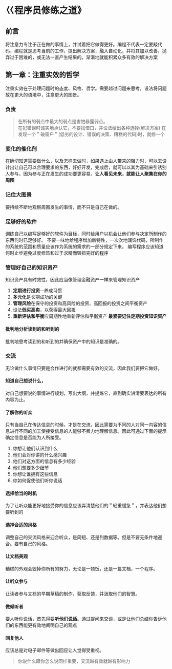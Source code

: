 # 巜程序员修练之道》
## 前言
将注意力专注于正在做的事情上，并试着把它做得更好。编程不代表一定要敲代码，编程就是思考当前的工作，提出解决方案，融入自动化，并将其加以改善，抛弃过于困难的，或无法一直产生结果的。渐渐地就能积累众多有效的解决方案

## 第一章：注重实效的哲学
注重实效在于处理问题时的态度、风格、哲学。需要越过问题来思考，设法将问题放在更大的语境中，注意更大的图景。
### 负责
> 在所有的弱点中最大的弱点是害怕暴露弱点。  
在犯错误时诚实地承认它，不要找借口，并设法给出各种选择(解决方案)
在发现一个＂破窗户＂(低劣的设计、错误的决策、糟糕的代码)时，就修一个
### 变化的催化剂
在确切知道需要做什么，以及怎样去做时，如果遇上由人带来的阻力时，可以去设计出让自己可以合理要求的东西，好好开发，完成后，就可以以其为基础来引诱别人参与。因为参与正在发生的成功要更容易。**让人看见未来，就能让人聚集在你的周围**
### 记住大图景
要持续不断地观察周围发生的事情，而不只是自己在做的。
### 足够好的软件
训练自己以编写足够好的软件为目标，同时给用户以机会让他们参与决定所制作的东西何时已足够好。
不要一味地给程序增加新特性，一次次地润饰代码，所制作的系统的范围和质量应该作为系统的需求的一部分规定下来。
编写程序应该知道何时止步避免过度修饰和过于求精而毁损完好的程序
### 管理好自己的知识资产
知识资产具有时效性，因此应当像管理金融资产一样来管理知识资产
1. **定期进行投资**--养成习惯
2. **多元化**是长期成功的关键
3. **管理风险**在保守的投资和高风险的投资、高回报的投资之间平衡资产
4. 设法**低买高卖**，以获得最大回报
5. **重新评估和平衡**应周期性地重新评估和平衡资产
**最紧要记住定期投资知识资产**
#### 批判地分析读到的和听到的
批判地思考读到的和听到的并确保资产中的知识是准确的。
### 交流
无论做什么事情只要是合作进行的就都需要有效的交流，因此我们要把它做好。
#### 知道自己想说什么，
对自己想要说的事情进行规划，写出大纲，并提炼它，直到确实讲清要表达的所有内容为止。
#### 了解你的听众
只有当自己在传达信息的时候，才是在交流，因此需要为不同的人对同一内容的信息进行不同的加工使接受信息的人能够不费力地理解信息。因此可通过下面的提示确定信息是否能为人所接受。
1. 你想让他们认识到什么
2. 他们会对你讲的什么感兴趣
3. 他们对这方面的信息有多少经验
4. 他们想要多少细节
5. 你想让谁拥有这些信息
6. 你如何促使他们听你说话
#### 选择恰当的时机
为了让听众能更好地接受你的信息应该弄清楚他们的＂轻重缓急＂，并表达他们想要听到的
#### 选择合适的风格
调整自己的交流风格来迎合听众，是简短、还是列数据等。但是不要无条件地迎合。要有自己的风格。
#### 让文档美观
糟糕的外观会毁掉你所有的努力，无论是一顿饭，还是一篇文档，一个程序。
#### 让听众参与
让读者参与文档的早期草稿的制作，获取反馈，并汲取他们的智慧。
#### 做倾听者
要人听你说话，首先得要**听他们说话**。通过提问来交谈，或是让他们总结你告诉他们的东西能更有效地阐明自己的观点
#### 回复他人
应该总是对电子邮件等做出回应让人觉得受重视。

> 你说什么跟你怎么说同样重要，交流越有效就越有影响力  